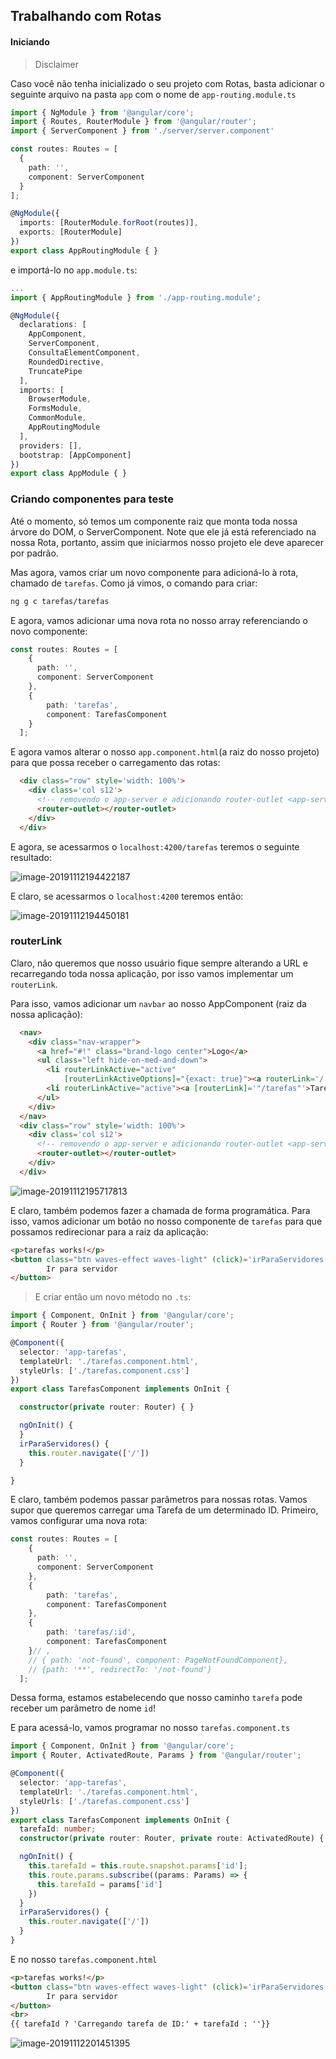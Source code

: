 ## Trabalhando com Rotas

#### Iniciando

> Disclaimer

Caso você não tenha inicializado o seu projeto com Rotas, basta adicionar o seguinte arquivo na pasta `app` com o nome de `app-routing.module.ts` 

```typescript
import { NgModule } from '@angular/core';
import { Routes, RouterModule } from '@angular/router';
import { ServerComponent } from './server/server.component'

const routes: Routes = [
  {
    path: '',
    component: ServerComponent
  }
];

@NgModule({
  imports: [RouterModule.forRoot(routes)],
  exports: [RouterModule]
})
export class AppRoutingModule { }

```

e importá-lo no `app.module.ts`:

```typescript
...
import { AppRoutingModule } from './app-routing.module';

@NgModule({
  declarations: [
    AppComponent,
    ServerComponent,
    ConsultaElementComponent,
    RoundedDirective,
    TruncatePipe
  ],
  imports: [
    BrowserModule,
    FormsModule,
    CommonModule,
    AppRoutingModule
  ],
  providers: [],
  bootstrap: [AppComponent]
})
export class AppModule { }

```



### Criando componentes para teste

Até o momento, só temos um componente raiz que monta toda nossa árvore do DOM, o ServerComponent. Note que ele já está referenciado na nossa Rota, portanto, assim que iniciarmos nosso projeto ele deve aparecer por padrão.

Mas agora, vamos criar um novo componente para adicioná-lo à rota, chamado de `tarefas`. Como já vimos, o comando para criar:

```bash
ng g c tarefas/tarefas
```

E agora, vamos adicionar uma nova rota no nosso array referenciando o novo componente:

```typescript
const routes: Routes = [
    {
      path: '',
      component: ServerComponent
    },
    {
    	path: 'tarefas',
    	component: TarefasComponent
    }
  ];
```

E agora vamos alterar o nosso `app.component.html`(a raiz do nosso projeto) para que possa receber o carregamento das rotas:

```html
  <div class="row" style='width: 100%'>
    <div class='col s12'>
      <!-- removendo o app-server e adicionando router-outlet <app-server></app-server> -->
      <router-outlet></router-outlet>
    </div>
  </div>
```

E agora, se acessarmos o `localhost:4200/tarefas` teremos o seguinte resultado:

![image-20191112194422187](assets/image-20191112194422187.png)

E claro, se acessarmos o `localhost:4200` teremos então:

![image-20191112194450181](assets/image-20191112194450181.png)

### routerLink

Claro, não queremos que nosso usuário fique sempre alterando a URL e recarregando toda nossa aplicação, por isso vamos implementar um `routerLink`.

Para isso, vamos adicionar um `navbar` ao nosso AppComponent (raiz da nossa aplicação):

```html
  <nav>
    <div class="nav-wrapper">
      <a href="#!" class="brand-logo center">Logo</a>
      <ul class="left hide-on-med-and-down">
        <li routerLinkActive="active"
            [routerLinkActiveOptions]="{exact: true}"><a routerLink='/'>Consultas</a></li>
        <li routerLinkActive="active"><a [routerLink]='"/tarefas"'>Tarefas</a></li>
      </ul>
    </div>
  </nav>
  <div class="row" style='width: 100%'>
    <div class='col s12'>
      <!-- removendo o app-server e adicionando router-outlet <app-server></app-server> -->
      <router-outlet></router-outlet>
    </div>
  </div>
```

![image-20191112195717813](assets/image-20191112195717813.png)



E claro, também podemos fazer a chamada de forma programática. Para isso, vamos adicionar um botão no nosso componente de `tarefas` para que possamos redirecionar para a raiz da aplicação:

```html
<p>tarefas works!</p>
<button class="btn waves-effect waves-light" (click)='irParaServidores()'>
        Ir para servidor
</button>
```

> E criar então um novo método no `.ts`:

```typescript
import { Component, OnInit } from '@angular/core';
import { Router } from '@angular/router';

@Component({
  selector: 'app-tarefas',
  templateUrl: './tarefas.component.html',
  styleUrls: ['./tarefas.component.css']
})
export class TarefasComponent implements OnInit {

  constructor(private router: Router) { }

  ngOnInit() {
  }
  irParaServidores() {
    this.router.navigate(['/'])
  }

}
```



E claro, também podemos passar parâmetros para nossas rotas. Vamos supor que queremos carregar uma Tarefa de um determinado ID. Primeiro, vamos configurar uma nova rota:

```typescript
const routes: Routes = [
    {
      path: '',
      component: ServerComponent
    },
    {
    	path: 'tarefas',
    	component: TarefasComponent
    },
    {
    	path: 'tarefas/:id',
    	component: TarefasComponent
    }// ,
  	// { path: 'not-found', component: PageNotFoundComponent},
    // {path: '**', redirectTo: '/not-found'}
  ];
```

Dessa forma, estamos estabelecendo que nosso caminho `tarefa` pode receber um parâmetro de nome `id`!

E para acessá-lo, vamos  programar no nosso `tarefas.component.ts`

```typescript
import { Component, OnInit } from '@angular/core';
import { Router, ActivatedRoute, Params } from '@angular/router';

@Component({
  selector: 'app-tarefas',
  templateUrl: './tarefas.component.html',
  styleUrls: ['./tarefas.component.css']
})
export class TarefasComponent implements OnInit {
  tarefaId: number;
  constructor(private router: Router, private route: ActivatedRoute) { }

  ngOnInit() {
    this.tarefaId = this.route.snapshot.params['id'];
    this.route.params.subscribe((params: Params) => {
      this.tarefaId = params['id']
    })
  }
  irParaServidores() {
    this.router.navigate(['/'])
  }
}
```

E no nosso `tarefas.component.html`

```html
<p>tarefas works!</p>
<button class="btn waves-effect waves-light" (click)='irParaServidores()'>
        Ir para servidor
</button>
<br>
{{ tarefaId ? 'Carregando tarefa de ID:' + tarefaId : ''}}
```

![image-20191112201451395](assets/image-20191112201451395.png)